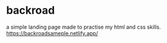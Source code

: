 # backroad
a simple landing page made to practise my html and css skills.
</br>https://backroadsameple.netlify.app/
